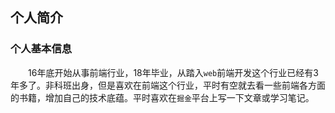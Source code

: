 ## 个人简介
### 个人基本信息 
&#8195;&#8195;16年底开始从事前端行业，18年毕业，从踏入`web`前端开发这个行业已经有3年多了。非科班出身，但是喜欢在前端这个行业，平时有空就去看一些前端各方面的书籍，增加自己的技术底蕴。平时喜欢在`掘金`平台上写一下文章或学习笔记。